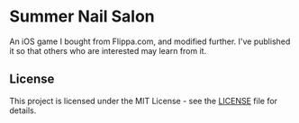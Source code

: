 # Summer Nail Salon
An iOS game I bought from Flippa.com, and modified further. I've published it so that others who are interested may learn from it.

## License

This project is licensed under the MIT License - see the [LICENSE](LICENSE) file for details.
